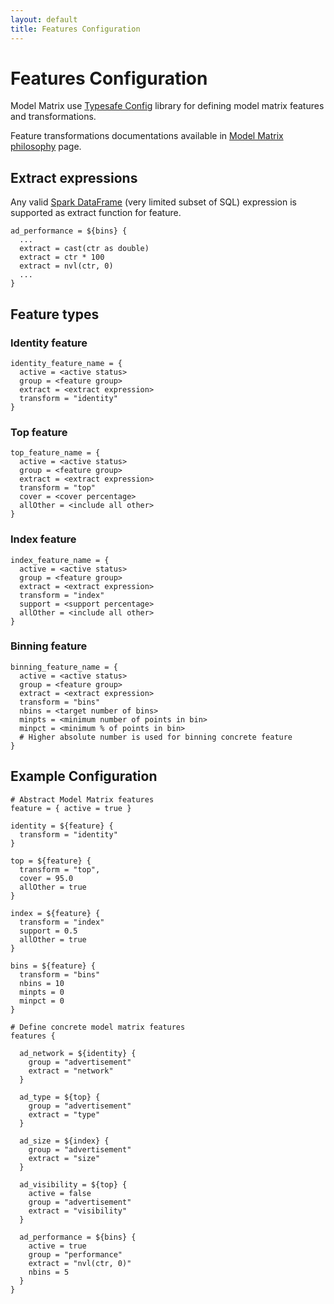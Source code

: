```yaml
---
layout: default
title: Features Configuration
---
```


# Features Configuration

Model Matrix use [Typesafe Config](https://github.com/typesafehub/config) library for 
defining model matrix features and transformations.

Feature transformations documentations available in [Model Matrix philosophy](philosophy.html#feature-matrix) page.

## Extract expressions

Any valid [Spark DataFrame](https://spark.apache.org/docs/1.3.0/sql-programming-guide.html) 
(very limited subset of SQL) expression is supported as extract function for feature. 

    ad_performance = ${bins} {
      ...
      extract = cast(ctr as double)
      extract = ctr * 100
      extract = nvl(ctr, 0)
      ...
    }
    
## Feature types

### <a name="identity-feature">Identity feature</a>

    identity_feature_name = {
      active = <active status>
      group = <feature group>
      extract = <extract expression>
      transform = "identity"
    }
   
### <a name="top-feature">Top feature</a>

    top_feature_name = {
      active = <active status>
      group = <feature group>
      extract = <extract expression>
      transform = "top"
      cover = <cover percentage>
      allOther = <include all other>
    }
      
### <a name="index-feature">Index feature</a>

    index_feature_name = {
      active = <active status>
      group = <feature group>
      extract = <extract expression>
      transform = "index"
      support = <support percentage>
      allOther = <include all other>
    }
    
### <a name="binning-feature">Binning feature</a>

    binning_feature_name = {
      active = <active status>
      group = <feature group>
      extract = <extract expression>
      transform = "bins"
      nbins = <target number of bins>
      minpts = <minimum number of points in bin>   
      minpct = <minimum % of points in bin>
      # Higher absolute number is used for binning concrete feature      
    }    
   

## <a name="example-configuration">Example Configuration</a>

    # Abstract Model Matrix features
    feature = { active = true }
    
    identity = ${feature} { 
      transform = "identity"
    }
    
    top = ${feature} { 
      transform = "top",
      cover = 95.0
      allOther = true
    }
    
    index = ${feature} { 
      transform = "index"
      support = 0.5
      allOther = true
    }
    
    bins = ${feature} {
      transform = "bins"
      nbins = 10
      minpts = 0
      minpct = 0
    }

    # Define concrete model matrix features
    features {

      ad_network = ${identity} {
        group = "advertisement"
        extract = "network"
      }

      ad_type = ${top} {
        group = "advertisement"
        extract = "type"
      }

      ad_size = ${index} {
        group = "advertisement"
        extract = "size"
      }

      ad_visibility = ${top} {
        active = false
        group = "advertisement"
        extract = "visibility"
      }
      
      ad_performance = ${bins} {
        active = true
        group = "performance"
        extract = "nvl(ctr, 0)"
        nbins = 5
      }
    }
